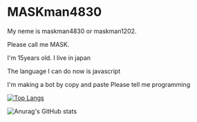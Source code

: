 # MASKman4830
My neme is maskman4830 or maskman1202.

Please call me MASK.

I'm 15years old.
I live in japan

The language I can do now is javascript

I'm making a bot by copy and paste
Please tell me programming


[![Top Langs](https://github-readme-stats.vercel.app/api/top-langs/?username=MASKman4830&layout=compact)](https://github.com/MASKman4830/github-readme-stats)


![Anurag's GitHub stats](https://github-readme-stats.vercel.app/api?username=MASKman4830&hide=contribs,prs)
